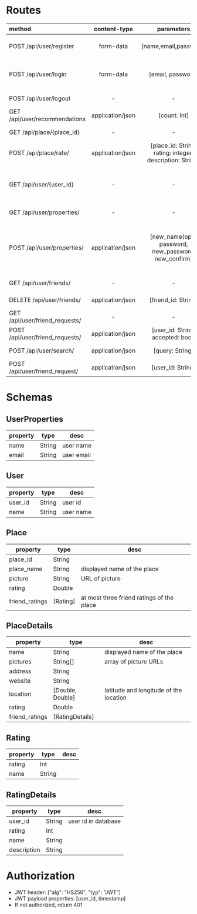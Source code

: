 # Routes

| method | content-type | parameters  | return obj | desc | dev | done |
| :---- | :-------: | :---: | :----: | :---- | :---- | :---: |
| POST /api/user/register | form-data | [name,email,password] | [name: [String], email: [String], password: [String]] | error messages are in returned strings| Németh Krisztián | &check; | 
| POST /api/user/login | form-data | [email, password] | [email: [String], password: [String], access_token| JWT returned in body, returned values store error messages | Németh Krisztián | &check; | 
| POST /api/user/logout | - | - | [msg: String] | "ok" returned if succeed| Németh Krisztián | &check; | 
| GET /api/user/recommendations | application/json | [count: Int]| [recommendations: Place[] ] | Get list of recommendations | Tremmel Márton | &cross; |
| GET /api/place/{place_id} | - | - | [PlaceDetails] | | Tremmel Márton | &cross; | 
| POST /api/place/rate/ | application/json | [place_id: String, rating: integer, description: String] | [msg: String] | | Tremmel Márton | &cross; | 
| GET /api/user/{user_id} | - | - | [name, reviews: Place[]] | All places the user has rated. friend_ratings property contains user rating | Németh Krisztián | &check; | 
| GET /api/user/properties/ | - | - | [user: UserProperties] |  | Németh Krisztián | &check; | 
| POST /api/user/properties/ | application/json | [new_name(opt), password, new_password, new_confirm] | [new_name: [String], new_password: [String], password: [String]] | Change name and password. Requires additional password auth. Returned fields store errors | Németh Krisztián | &check; |
| GET /api/user/friends/ | - | - | [friends: User[]] | get friends of the user | Borsodi Regő | &check; |
| DELETE /api/user/friends/ | application/json |[friend_id: String] | [msg: String] | "ok" if no error| Borsodi Regő | &check; |
| GET /api/user/friend_requests/ | - | - | [friend_requests: User[]] | | Borsodi Regő | &check; |
| POST /api/user/friend_requests/ | application/json | [user_id: String, accepted: bool] | [msg: String] | "ok" if no error| Borsodi Regő | &check; |
| POST /api/user/search/ | application/json | [query: String] | [users: User[]] | | Borsodi Regő | &check; |
| POST /api/user/friend_request/ | application/json | [user_id: String] | [msg: String] | "ok" if no error | Borsodi Regő | &check; |



# Schemas

## UserProperties

| property | type | desc |
| ---- | ---- | ---- |
| name | String	| user name |
| email | String | user email |

## User
| property | type | desc |
| ---- | ---- | ---- |
| user_id | String | user id |
| name | String	| user name |


## Place

| property | type | desc |
| ---- | ---- | ---- |
| place_id | String | |
| place_name | String | displayed name of the place |
| picture | String | URL of picture |
| rating | Double | |
| friend_ratings | [Rating] | at most three friend ratings of the place|

## PlaceDetails

| property | type | desc |
| ---- | ---- | ---- |
| name | String | displayed name of the place |
| pictures | String[] | array of picture URLs |
| address | String | |
| website | String | |
| location | [Double, Double] | latitude and longitude of the location |
| rating | Double | |
| friend_ratings | [RatingDetails] | 


## Rating
| property | type | desc |
| ---- | ---- | ---- |
| rating | Int | |
| name | String | |


## RatingDetails
| property | type | desc |
| ---- | ---- | ---- |
| user_id | String | user id in database |
| rating | Int | |
| name | String | |
| description | String |  |

# Authorization

- JWT header: ["alg": "HS256", "typ": "JWT"]
- JWT payload properties: [user_id, timestamp]
- If not authorized, return 401